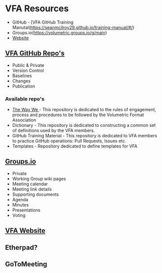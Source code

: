 # VFA Resources
 - GitHub - [VFA GitHub Training Manutal(https://seanmcilroy29.github.io/training-manual/#/)
 - Groups.io(https://volumetric.groups.io/g/main)
 - [Website](https://www.volumetricformat.org/)

## [VFA GitHub Repo's](https://github.com/volumetricformat)
 - Public & Private
 - Version Control
 - Baselines
 - Changes
 - Publication

### Available repo's
- [The Way We ](https://github.com/volumetricformat/the_way_we_work/blob/proposal/Rules/the_way_we_work.md) - This repository is dedicated to the rules of engagement, process and procedures to be followed by the Volumetric Format Association
- Dictionary - This repository is dedicated to constructing a common set of definitions used by the VFA members.
- GitHub Training Material - This repository is dedicated to VFA members to practice GitHub operations: Pull Requests, Issues etc.
- Templates - Repository dedicated to define templates for VFA

## [Groups.io](https://volumetric.groups.io/g/main)
- Private
- Working Group wiki pages
 - Meeting calendar 
 - Meeting link details
- Supporting documents
 - Agenda
 - Minutes
 - Presentations
 - Voting 

## [VFA Website](https://www.volumetricformat.org/)

## Etherpad?

## GoToMeeting



